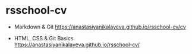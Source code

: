 # rsschool-cv
* Markdown &amp; Git
https://anastasiyanikalayeva.github.io/rsschool-cv/cv  

* HTML, CSS & Git Basics  
https://anastasiyanikalayeva.github.io/rsschool-cv/
